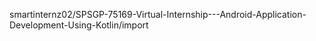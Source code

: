smartinternz02/SPSGP-75169-Virtual-Internship---Android-Application-Development-Using-Kotlin/import
